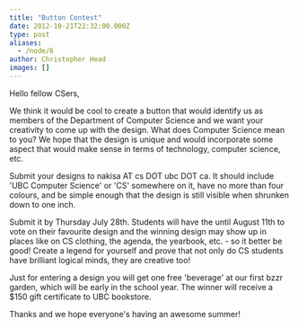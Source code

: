 ```yaml
---
title: "Button Contest"
date: 2012-10-21T22:32:00.000Z
type: post
aliases:
  - /node/6
author: Christopher Head
images: []
---
```


<div class="field field-name-body field-type-text-with-summary field-label-hidden"><div class="field-items"><div class="field-item even"><p>Hello fellow CSers,</p>
<p>We think it would be cool to create a button that would identify us as members of the Department of Computer Science and we want your creativity to come up with the design. What does Computer Science mean to you? We hope that the design is unique and would incorporate some aspect that would make sense in terms of technology, computer science, etc. </p>
<p>Submit your designs to nakisa AT cs DOT ubc DOT ca. It should include &apos;UBC Computer Science&apos; or &apos;CS&apos; somewhere on it, have no more than four colours, and be simple enough that the design is still visible when shrunken down to one inch.</p>
<p>Submit it by Thursday July 28th. Students will have the until August 11th to vote on their favourite design and the winning design may show up in places like on CS clothing, the agenda, the yearbook, etc. - so it better be good! Create a legend for yourself and prove that not only do CS students have brilliant logical minds, they are creative too! </p>
<p>Just for entering a design you will get one free &apos;beverage&apos; at our first bzzr garden, which will be early in the school year. The winner will receive a $150 gift certificate to UBC bookstore. </p>
<p>Thanks and we hope everyone&apos;s having an awesome summer!</p>
</div></div></div>    <footer>
          </footer>
